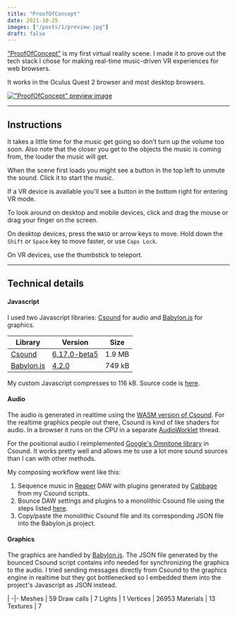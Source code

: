```yaml
---
title: "ProofOfConcept"
date: 2021-10-25
images: ["/posts/1/preview.jpg"]
draft: false
---
```


["ProofOfConcept"](/1/) is my first virtual reality scene. I made it to prove out the tech stack I chose for making real-time music-driven VR experiences for web browsers.

It works in the Oculus Quest 2 browser and most desktop browsers.

[!["ProofOfConcept" preview image](/posts/1/preview.jpg)](/1/)

<!--more-->

---

## Instructions

It takes a little time for the music get going so don't turn up the volume too soon. Also note that the
closer you get to the objects the music is coming from, the louder the music will get.

When the scene first loads you might see a button in the top left to unmute the sound. Click it to start the music.

If a VR device is available you'll see a button in the bottom right for entering VR mode.

To look around on desktop and mobile devices, click and drag the mouse or drag your finger on the screen.

On desktop devices, press the `WASD` or arrow keys to move. Hold down the `Shift` or `Space` key to move faster, or use `Caps Lock`.

On VR devices, use the thumbstick to teleport.

---

## Technical details

#### Javascript
I used two Javascript libraries: [Csound](//csound.com) for audio and [Babylon.js](//babylonjs.com) for graphics.

Library | Version | Size
-|-|-
[Csound](//csound.com) | [6.17.0-beta5](//npmjs.com/package/@doc.e.dub/csound-browser/v/6.17.0-beta5) | 1.9 MB
[Babylon.js](//babylonjs.com) | [4.2.0](//www.npmjs.com/package/babylonjs/v/4.2.0) | 749 kB

My custom Javascript compresses to 116 kB. Source code is [here](//github.com/docEdub/WorksInProgress/tree/Projects/1-ProofOfConcept).

#### Audio

The audio is generated in realtime using the [WASM version of Csound](//github.com/csound/csound/tree/feature/webaudio-csound/wasm). For the realtime graphics people out there, Csound is kind of like shaders for audio. In a browser
it runs on the CPU in a separate [AudioWorklet](//developer.mozilla.org/en-US/docs/Web/API/AudioWorklet) thread.

For the positional audio I reimplemented [Google's Omnitone library](//github.com/GoogleChrome/omnitone) in Csound. It works pretty well and allows me to use a lot more sound sources than I can with other methods.

My composing workflow went like this:
1. Sequence music in [Reaper](//www.reaper.fm/) DAW with plugins generated by [Cabbage](//cabbageaudio.com/) from my Csound scripts.
1. Bounce DAW settings and plugins to a monolithic Csound file using the steps listed [here](//github.com/docEdub/WorksInProgress/tree/Projects/1-ProofOfConcept/Projects/1-ProofOfConcept#bounce-reaper-projects-to-monolith-csound-csd).
1. Copy/paste the monolithic Csound file and its corresponding JSON file into the Babylon.js project.

#### Graphics

The graphics are handled by [Babylon.js](//github.com/BabylonJS/Babylon.js). The JSON file generated by the
bounced Csound script contains info needed for synchronizing the graphics to the audio. I tried sending messages directly from Csound to the graphics engine in realtime but they got bottlenecked so I embedded them into the project's Javascript as JSON instead.

 | 
-|-
Meshes | 59
Draw calls | 7
Lights | 1
Vertices | 26953
Materials | 13
Textures | 7
